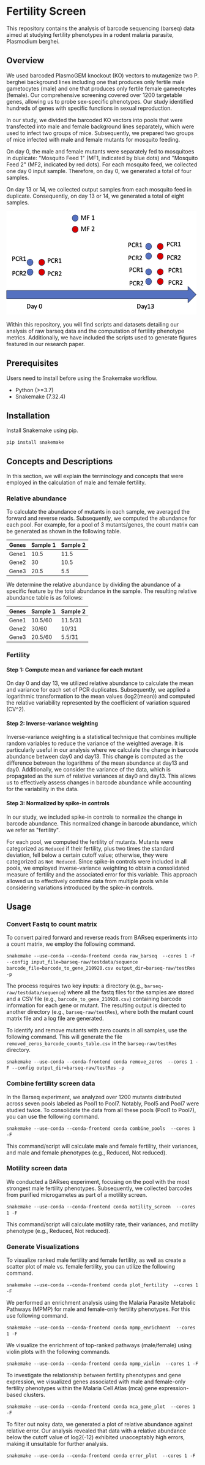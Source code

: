 # Fertility Screen

This repository contains the analysis of barcode sequencing (barseq) data aimed at studying fertility phenotypes in a rodent malaria parasite, Plasmodium berghei.

## Overview
We used barcoded PlasmoGEM knockout (KO) vectors to mutagenize two P. berghei background lines including one that produces only fertile male gametocytes (male) and one that produces only fertile female gameotcytes (female). Our comprehensive screening covered over 1200 targetable genes, allowing us to probe sex-specific phenotypes. Our study identified hundreds of genes with specific functions in sexual reproduction.  

In our study, we divided the barcoded KO vectors into pools that were transfected into male and female background lines separately, which were used to infect two groups of mice. Subsequently, we prepared two groups of mice infected with male and female mutants for mosquito feeding.

On day 0, the male and female mutants were separately fed to mosquitoes in duplicate: "Mosquito Feed 1" (MF1, indicated by blue dots) and "Mosquito Feed 2" (MF2, indicated by red dots). For each mosquito feed, we collected one day 0 input sample. Therefore, on day 0, we generated a total of four samples.

On day 13 or 14, we collected output samples from each mosquito feed in duplicate. Consequently, on day 13 or 14, we generated a total of eight samples. 

![Sample description](https://github.com/vpandey-om/Fertility_screen/blob/master/output/sample.png)

Within this repository, you will find scripts and datasets detailing our analysis of raw barseq data and the computation of fertility phenotype metrics. Additionally, we have included the scripts used to generate figures featured in our research paper.


## Prerequisites

Users need to install before using the Snakemake workflow.

- Python (>=3.7)
- Snakemake (7.32.4)

## Installation

Install Snakemake using pip.
~~~
pip install snakemake
~~~
## Concepts and Descriptions
In this section, we will explain the terminology and concepts that were employed in the calculation of male and female fertility.

### Relative abundance
To calculate the abundance of mutants in each sample, we averaged the forward and reverse reads. Subsequently, we computed the abundance for each pool. For example, for a pool of 3 mutants/genes, the count matrix can be generated as shown in the following table.

| Genes | Sample  1 | Sample  2 |
|----------|----------|----------|
| Gene1 | 10.5 | 11.5 |
| Gene2 | 30 | 10.5 |
| Gene3|  20.5| 5.5 |



We determine the relative abundance by dividing the abundance of a specific feature by the total abundance in the sample. The resulting relative abundance table is as
follows:

| Genes | Sample  1 | Sample  2 |
|----------|----------|----------|
| Gene1 | 10.5/60 | 11.5/31 |
| Gene2 | 30/60 | 10/31 |
| Gene3|  20.5/60| 5.5/31 |

### Fertility

#### Step 1: Compute mean and variance for each mutant
On day 0 and day 13, we utilized relative abundance to calculate the mean and variance for each set of PCR duplicates. Subsequently, we applied a logarithmic transformation to the mean values (log2(mean)) and computed the relative variability represented by the coefficient of variation squared (CV^2).

#### Step 2: Inverse-variance weighting   
Inverse-variance weighting is a statistical technique that combines multiple random variables to reduce the variance of the weighted average. It is particularly useful in our analysis where we calculate the change in barcode abundance between day0 and day13. This change is computed as the difference between the logarithms of the mean abundance at day13 and day0. Additionally, we consider the variance of the data, which is propagated as the sum of relative variances at day0 and day13. This allows us to effectively assess changes in barcode abundance while accounting for the variability in the data.

#### Step 3: Normalized by spike-in controls
In our study, we included spike-in controls to normalize the change in barcode abundance. This normalized change in barcode abundance, which we refer as "fertility".

For each pool, we computed the fertility of mutants. Mutants were categorized as `Reduced` if their fertility, plus two times the standard deviation, fell below a certain cutoff value; otherwise, they were categorized as `Not Reduced`. Since spike-in controls were included in all pools, we employed inverse-variance weighting to obtain a consolidated measure of fertility and the associated error for this variable. This approach allowed us to effectively combine data from multiple pools while considering variations introduced by the spike-in controls.

## Usage

### Convert Fastq to count matrix
To convert paired forward and reverse reads from BARseq experiments into a count matrix, we employ the following command.
~~~
snakemake --use-conda --conda-frontend conda raw_barseq  --cores 1 -F --config input_file=barseq-raw/testdata/sequence barcode_file=barcode_to_gene_210920.csv output_dir=barseq-raw/testRes -p  
~~~
The process requires two key inputs: a directory (e.g., `barseq-raw/testdata/sequence`) where all the fastq files for the samples are stored and a CSV file (e.g., `barcode_to_gene_210920.csv`) containing barcode information for each gene or mutant. The resulting output is directed to another directory (e.g., `barseq-raw/testRes`), where both the mutant count matrix file and a log file are generated.

To identify and remove mutants with zero counts in all samples, use the following command. This will generate the file `removed_zeros_barcode_counts_table.csv`
in the `barseq-raw/testRes` directory.
~~~
snakemake --use-conda --conda-frontend conda remove_zeros  --cores 1 -F --config output_dir=barseq-raw/testRes -p
~~~




### Combine fertility screen data

In the Barseq experiment, we analyzed over 1200 mutants distributed across seven pools labeled as Pool1 to Pool7. Notably, Pool5 and Pool7 were studied twice. To consolidate the data from all these pools (Pool1 to Pool7), you can use the following command.
~~~
snakemake --use-conda --conda-frontend conda combine_pools  --cores 1 -F
~~~
This command/script will calculate male and female fertility, their variances, and male and female phenotypes (e.g., Reduced, Not reduced).

### Motility screen data
We conducted a BARseq experiment, focusing on the pool with the most strongest male fertility phenotypes. Subsequently, we collected barcodes from purified microgametes as part of a motility screen.

~~~
snakemake --use-conda --conda-frontend conda motility_screen  --cores 1 -F
~~~
This command/script will calculate motility rate, their variances, and motility phenotype (e.g., Reduced, Not reduced).

### Generate Visualizations
To visualize ranked male fertility and female fertility, as well as create a scatter plot of male vs. female fertility, you can utilize the following command.
~~~
snakemake --use-conda --conda-frontend conda plot_fertility  --cores 1 -F
~~~

We performed an enrichment analysis using the Malaria Parasite Metabolic Pathways (MPMP) for male and female-only fertility phenotypes. For this use following command.

~~~
snakemake --use-conda --conda-frontend conda mpmp_enrichment  --cores 1 -F
~~~

We visualize the enrichment of top-ranked pathways (male/female) using violin plots with the following commands.

~~~
snakemake --use-conda --conda-frontend conda mpmp_violin  --cores 1 -F
~~~

To investigate the relationship between fertility phenotypes and gene expression, we visualized genes associated with male and female-only fertility phenotypes within the Malaria Cell Atlas (mca) gene expression-based clusters.

~~~
snakemake --use-conda --conda-frontend conda mca_gene_plot  --cores 1 -F
~~~

To filter out noisy data, we generated a plot of relative abundance against relative error. Our analysis revealed that data with a relative abundance below the cutoff value of log2(-12) exhibited unacceptably high errors, making it unsuitable for further analysis.

~~~
snakemake --use-conda --conda-frontend conda error_plot  --cores 1 -F
~~~
